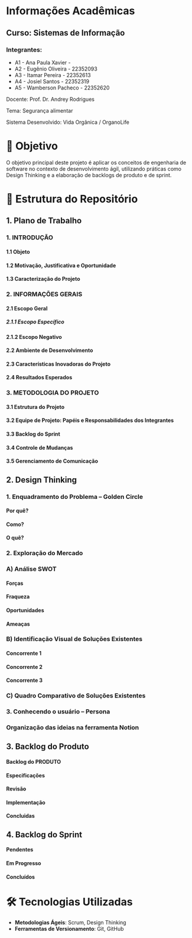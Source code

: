 # Informações Acadêmicas
## Curso: Sistemas de Informação

### Integrantes:

+ A1 - Ana Paula Xavier - 
+ A2 - Eugênio Oliveira - 22352093
+ A3 - Itamar Pereira - 22352613
+ A4 - Josiel Santos - 22352319
+ A5 - Wamberson Pacheco - 22352620


Docente: Prof. Dr. Andrey Rodrigues

Tema: Segurança alimentar

Sistema Desenvolvido: Vida Orgânica / OrganoLife

# 🧠 Objetivo

O objetivo principal deste projeto é aplicar os conceitos de engenharia de software no contexto de desenvolvimento ágil, utilizando práticas como Design Thinking e a elaboração de backlogs de produto e de sprint.

# 📁 Estrutura do Repositório

## 1. Plano de Trabalho
### 1. INTRODUÇÃO
#### 1.1 Objeto
#### 1.2 Motivação, Justificativa e Oportunidade
#### 1.3 Caracterização do Projeto
### 2. INFORMAÇÕES GERAIS
#### 2.1 Escopo Geral
##### 2.1.1 Escopo Específico
#### 2.1.2 Escopo Negativo
#### 2.2 Ambiente de Desenvolvimento
#### 2.3 Características Inovadoras do Projeto
#### 2.4 Resultados Esperados
### 3. METODOLOGIA DO PROJETO
#### 3.1 Estrutura do Projeto
#### 3.2 Equipe de Projeto: Papéis e Responsabilidades dos Integrantes
#### 3.3 Backlog do Sprint
#### 3.4 Controle de Mudanças
#### 3.5 Gerenciamento de Comunicação

## 2. Design Thinking
### 1. Enquadramento do Problema – Golden Circle
#### Por quê?
#### Como?
#### O quê?
### 2. Exploração do Mercado
### A) Análise SWOT
#### Forças 
#### Fraqueza
#### Oportunidades
#### Ameaças
### B) Identificação Visual de Soluções Existentes
#### Concorrente 1
#### Concorrente 2
#### Concorrente 3
### C) Quadro Comparativo de Soluções Existentes
### 3. Conhecendo o usuário – Persona
### **Organização das ideias na ferramenta Notion**

## 3. Backlog do Produto
#### Backlog do PRODUTO
#### Especificações
#### Revisão 
#### Implementação
#### Concluidas 

## 4. Backlog do Sprint
#### Pendentes
#### Em Progresso
#### Concluídos

# 🛠️ Tecnologias Utilizadas

- **Metodologias Ágeis**: Scrum, Design Thinking
- **Ferramentas de Versionamento**: Git, GitHub


